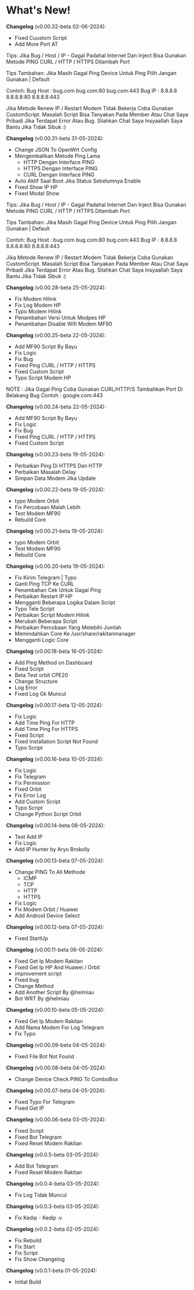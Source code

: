 # What's New!

**Changelog** (v0.00.32-beta 02-06-2024):
- Fixed Cuustom Script
- Add More Port AT

Tips:
Jika Bug / Host / IP - Gagal Padahal Internet Dan Inject Bisa
Gunakan Metode PING CURL / HTTP / HTTPS Ditambah Port

Tips Tambahan:
Jika Masih Gagal Ping Device Untuk Ping Pilih Jangan Gunakan | Default

Contoh:
Bug Host : bug.com bug.com:80 bug.com:443
Bug IP : 8.8.8.8 8.8.8.8:80 8.8.8.8:443

Jika Metode Renew IP / Restart Modem Tidak Bekerja
Coba Gunakan CustomScript. Masalah Script Bisa Tanyakan Pada Member
Atau Chat Saya Pribadi
Jika Terdapat Error Atau Bug. Silahkan Chat Saya
Insyaallah Saya Bantu Jika Tidak Sibuk :)

**Changelog** (v0.00.31-beta 31-05-2024):
- Change JSON To OpenWrt Config
- Mengembalikan Metode Ping Lama
    - HTTP Dengan Interface PING
    - HTTPS Dengan Interface PING
    - CURL Dengan Interface PING
- Auto Aktif Saat Boot Jika Status Sebelumnya Enable
- Fixed Show IP HP
- Fixed Modal Show

Tips:
Jika Bug / Host / IP - Gagal Padahal Internet Dan Inject Bisa
Gunakan Metode PING CURL / HTTP / HTTPS Ditambah Port

Tips Tambahan:
Jika Masih Gagal Ping Device Untuk Ping Pilih Jangan Gunakan | Default

Contoh:
Bug Host : bug.com bug.com:80 bug.com:443
Bug IP : 8.8.8.8 8.8.8.8:80 8.8.8.8:443

Jika Metode Renew IP / Restart Modem Tidak Bekerja
Coba Gunakan CustomScript. Masalah Script Bisa Tanyakan Pada Member
Atau Chat Saya Pribadi
Jika Terdapat Error Atau Bug. Silahkan Chat Saya
Insyaallah Saya Bantu Jika Tidak Sibuk :)

**Changelog** (v0.00.28-beta 25-05-2024):
- Fix Modem Hilink
- Fix Log Modem HP
- Typo Modem Hilink
- Penambahan Versi Untuk Modpes HP
- Penambahan Disable Wifi Modem MF90

**Changelog** (v0.00.25-beta 22-05-2024):
- Add MF90 Script By Bayu
- Fix Logic
- Fix Bug
- Fixed Ping CURL / HTTP / HTTPS
- Fixed Custom Script
- Typo Script Modem HP

NOTE :
Jika Gagal Ping Coba Gunakan CURL/HTTP/S
Tambahkan Port Di Belakang Bug
Contoh : google.com:443

**Changelog** (v0.00.24-beta 22-05-2024):
- Add MF90 Script By Bayu
- Fix Logic
- Fix Bug
- Fixed Ping CURL / HTTP / HTTPS
- Fixed Custom Script

**Changelog** (v0.00.23-beta 19-05-2024):
- Perbaikan Ping Di HTTPS Dan HTTP
- Perbaikan Masalah Delay
- Simpan Data Modem Jika Update

**Changelog** (v0.00.22-beta 19-05-2024):
- typo Modem Orbit
- Fix Percobaan Malah Lebih
- Test Modem MF90
- Rebuild Core

**Changelog** (v0.00.21-beta 19-05-2024):
- typo Modem Orbit
- Test Modem MF90
- Rebuild Core

**Changelog** (v0.00.20-beta 19-05-2024):
- Fix Kirim Telegram | Typo
- Ganti Ping TCP Ke CURL
- Penambahan Cek Untuk Gagal Ping
- Perbaikan Restart IP HP
- Mengganti Beberapa Logika Dalam Script
- Typo Tele Script
- Perbaikan Script Modem Hilink
- Merubah Beberapa Script
- Perbaikan Percobaan Yang Melebihi Jumlah
- Memindahkan Core Ke /usr/share/rakitanmanager
- Mengganti Logic Core

**Changelog** (v0.00.18-beta 16-05-2024):
- Add Ping Method on Dashboard
- Fixed Script
- Beta Test orbit CPE20
- Change Structure
- Log Error
- Fixed Log Gk Muncul

**Changelog** (v0.00.17-beta 12-05-2024):
- Fix Logic
- Add Time Ping For HTTP
- Add Time Ping For HTTPS
- Fixed Script
- Fixed Installation Script Not Found
- Typo Script

**Changelog** (v0.00.16-beta 10-05-2024):
- Fix Logic
- Fix Telegram
- Fix Permission
- Fixed Orbit
- Fix Error Log
- Add Custom Script
- Typo Script
- Change Python Script Orbit

**Changelog** (v0.00.14-beta 08-05-2024):
- Test Add IP
- Fix Logic
- Add IP Hunter by Aryo Brokolly

**Changelog** (v0.00.13-beta 07-05-2024):
- Change PING To All Methode
    - ICMP
    - TCP
    - HTTP
    - HTTPS
- Fix Logic
- Fix Modem Orbit / Huawei
- Add Android Device Select

**Changelog** (v0.00.12-beta 07-05-2024):
- Fixed StartUp

**Changelog** (v0.00.11-beta 06-05-2024):
- Fixed Get Ip Modem Rakitan
- Fixed Get Ip HP And Huawei / Orbit
- improvement script
- Fixed bug
- Change Method
- Add Another Script By @helmiau
- Bot WRT By @helmiau

**Changelog** (v0.00.10-beta 05-05-2024):
- Fixed Get Ip Modem Rakitan
- Add Nama Modem For Log Telegram
- Fix Typo

**Changelog** (v0.00.09-beta 04-05-2024):
- Fixed File Bot Not Found

**Changelog** (v0.00.08-beta 04-05-2024):
- Change Device Check PING To ComboBox

**Changelog** (v0.00.07-beta 04-05-2024):
- Fixed Typo For Telegram
- Fixed Get IP

**Changelog** (v0.00.06-beta 03-05-2024):
- Fixed Script
- Fixed Bot Telegram
- Fixed Reset Modem Rakitan

**Changelog** (v0.0.5-beta 03-05-2024):
- Add Bot Telegram
- Fixed Reset Modem Rakitan

**Changelog** (v0.0.4-beta 03-05-2024):
- Fix Log Tidak Muncul

**Changelog** (v0.0.3-beta 03-05-2024):
- Fix Kedip - Kedip :v

**Changelog** (v0.0.2-beta 02-05-2024):
- Fix Rebuild
- Fix Start
- Fix Script
- Fix Show Changelog

**Changelog** (v0.0.1-beta 01-05-2024):
- Initial Build
